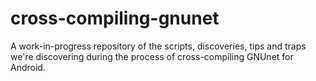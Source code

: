 # cross-compiling-gnunet
A work-in-progress repository of the scripts, discoveries, tips and traps we're discovering during the process of cross-compiling GNUnet for Android.
